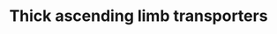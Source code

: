 ---
annotations:
- type: Cell Type Ontology
  value: transporting cell
- type: Pathway Ontology
  value: transport pathway
- type: Disease Ontology
  value: Bartter disease
- type: Cell Type Ontology
  value: kidney loop of Henle thick ascending limb epithelial cell
- type: Cell Type Ontology
  value: kidney epithelial cell
- type: Pathway Ontology
  value: regulatory pathway
authors:
- AgustinGV
- MaintBot
- AlexanderPico
- Khanspers
- Egonw
- DeSl
- Eweitz
description: This pathway shows the main transporters in the thick ascending limb
  of the Loop of Henle
last-edited: 2021-05-16
organisms:
- Rattus norvegicus
redirect_from:
- /index.php/Pathway:WP3882
- /instance/WP3882
schema-jsonld:
- '@context': https://schema.org/
  '@id': https://wikipathways.github.io/pathways/WP3882.html
  '@type': Dataset
  creator:
    '@type': Organization
    name: WikiPathways
  description: This pathway shows the main transporters in the thick ascending limb
    of the Loop of Henle
  keywords:
  - ATP
  - KCC4
  - NHE2
  - KCNK13
  - H2O
  - CLC-K2
  - ADP
  - KCNJ13
  - KCNQ1
  - Na
  - ATP1A1
  - H
  - CLC-K1
  - ROMK 2/3
  - Fxyd2
  - NBCn1
  - 2 K
  - CO2
  - KCNK12
  - K Channels
  - Cl
  - Aquaporin 1
  - NHE3
  - 2 Cl
  - K
  - NKCC2
  - CA4
  - Barttin
  - 3 Na
  - CA2
  - HCO3
  - KCNJ16
  - ATP1B1
  license: CC0
  name: Thick ascending limb transporters
seo: CreativeWork
title: Thick ascending limb transporters
wpid: WP3882
---